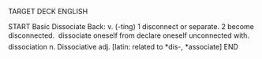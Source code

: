 TARGET DECK
ENGLISH

START
Basic
Dissociate
Back: v. (-ting) 1 disconnect or separate. 2 become disconnected.  dissociate oneself from declare oneself unconnected with.  dissociation n. Dissociative adj. [latin: related to *dis-, *associate]
END
